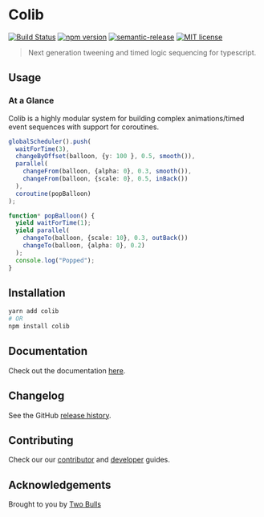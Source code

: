 # Colib

[![Build Status](https://cloud.drone.io/api/badges/twobulls/colib.js/status.svg)](https://cloud.drone.io/twobulls/colib.js)
[![npm version](https://badge.fury.io/js/colib.svg)](https://badge.fury.io/js/@twobulls/colib)
[![semantic-release](https://img.shields.io/badge/%20%20%F0%9F%93%A6%F0%9F%9A%80-semantic--release-e10079.svg)](https://github.com/semantic-release/semantic-release)
[![MIT license](https://img.shields.io/badge/License-Apache%202.0-blue.svg)](LICENSE.md)

> Next generation tweening and timed logic sequencing for typescript.

## Usage

### At a Glance

Colib is a highly modular system for building complex animations/timed event sequences with support for coroutines.

```typescript
globalScheduler().push(
  waitForTime(3),
  changeByOffset(balloon, {y: 100 }, 0.5, smooth()),
  parallel(
    changeFrom(balloon, {alpha: 0}, 0.3, smooth()),
    changeFrom(balloon, {scale: 0}, 0.5, inBack())
  ),
  coroutine(popBalloon)
);

function* popBalloon() {
  yield waitForTime(1);
  yield parallel(
    changeTo(balloon, {scale: 10}, 0.3, outBack())
    changeTo(balloon, {alpha: 0}, 0.2)
  );
  console.log("Popped");
}
```

## Installation

```bash
yarn add colib
# OR
npm install colib
```

## Documentation

Check out the documentation [here](docs/index.md).

## Changelog

See the GitHub [release history](https://github.com/twobulls/colib/releases).

## Contributing

Check our our [contributor](CONTRIBUTING.md) and [developer](DEVELOPER.md) guides.

## Acknowledgements

Brought to you by [Two Bulls](https://www.twobulls.com/)

